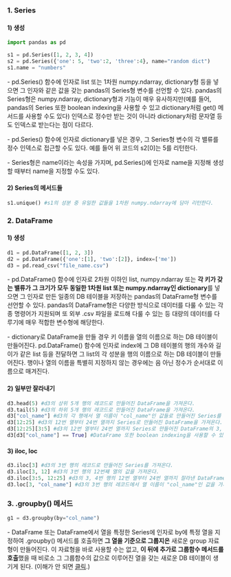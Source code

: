 ### 1. Series

#### 1) 생성

```python
import pandas as pd

s1 = pd.Series([1, 2, 3, 4])
s2 = pd.Series({'one': 5, 'two':2, 'three':4}, name="random dict")
s1.name = "numbers"
```

\- pd.Series() 함수에 인자로 list 또는 1차원 numpy.ndarray, dictionary형 등을 넣으면 그 인자와 같은 값을 갖는 pandas의 Series형 변수를 선언할 수 있다. pandas의 Series형은 numpy.ndarray, dictionary형과 기능이 매우 유사하지만(예를 들어, pandas의 Series 또한 boolean indexing을 사용할 수 있고 dictionary처럼 get() 메서드를 사용할 수도 있다) 인덱스로 정수만 받는 것이 아니라 dictionary처럼 문자열 등도 인덱스로 받는다는 점이 다르다.

\- pd.Series() 함수에 인자로 dictionary를 넣은 경우, 그 Series형 변수의 각 밸류를 정수 인덱스로 접근할 수도 있다. 예를 들어 위 코드의 s2[0]는 5를 리턴한다.

\- Series형은 name이라는 속성을 가지며, pd.Series()에 인자로 name을 지정해 생성할 때부터 name을 지정할 수도 있다.


#### 2) Series의 메서드들

```python
s1.unique() #s1의 성분 중 유일한 값들을 1차원 numpy.ndarray에 담아 리턴한다.
```


### 2. DataFrame

#### 1) 생성

```python
d1 = pd.DataFrame([1, 2, 3])
d2 = pd.DataFrame({'one':[1], 'two':[2]}, index=['me'])
d3 = pd.read_csv("file_name.csv")
```

\- pd.DataFrame() 함수에 인자로 2차원 이하인 list, numpy.ndarray 또는 **각 키가 갖는 밸류가 그 크기가 모두 동일한 1차원 list 또는 numpy.ndarray인 dictionary**를 넣으면 그 인자로 만든 일종의 DB 테이블을 저장하는 pandas의 DataFrame형 변수를 선언할 수 있다. pandas의 DataFrame형은 다양한 방식으로 데이터를 다룰 수 있는 각종 명령어가 지원되며 또 외부 .csv 파일을 로드해 다룰 수 있는 등 대량의 데이터를 다루기에 매우 적합한 변수형에 해당한다.

\- dictionary로 DataFrame을 만들 경우 키 이름을 열의 이름으로 하는 DB 테이블이 만들어진다. pd.DataFrame() 함수에 인자로 index에 그 DB 테이블의 행의 개수와 길이가 같은 list 등을 전달하면 그 list의 각 성분을 행의 이름으로 하는 DB 테이블이 만들어진다. 행이나 열의 이름을 특별히 지정하지 않는 경우에는 음 아닌 정수가 순서대로 이름으로 매겨진다.

#### 2) 일부만 잘라내기

```python
d3.head(5) #d3의 상위 5개 행의 레코드로 만들어진 DataFrame을 가져온다.
d3.tail(5) #d3의 하위 5개 행의 레코드로 만들어진 DataFrame을 가져온다.
d3["col_name"] #d3의 각 행에서 열 이름이 "col_name"인 값들로 만들어진 Series를 가져온다.
d3[12:25] #d3의 12번 열부터 24번 열까지 Series로 만들어진 DataFrame을 가져온다.
d3[12:25][3:5] #d3의 12번 열부터 24번 열까지 Series로 만들어진 DataFrame의 3, 4번 행을 잘라낸다. numpy.ndarray와 달리 2차원 인덱스를 ,로 구분하는 방식은 사용할 수 없다. 단, iloc을 사용하면 가능하다.
d3[d3["col_name"] == True] #DataFrame 또한 boolean indexing을 사용할 수 있다.
```

#### 3) iloc, loc

```python
d3.iloc[3] #d3의 3번 행의 레코드로 만들어진 Series를 가져온다.
d3.iloc[3, 12] #d3의 3번 행의 12번째 열의 값을 가져온다.
d3.iloc[3:5, 12:25] #d3의 3, 4번 행의 12번 열부터 24번 열까지 잘라낸 DataFrame을 가져온다.
d3.loc[3, "col_name"] #d3의 3번 행의 레코드에서 열 이름이 "col_name"인 값을 가져온다. d3에 행 또는 열에 이름이 따로 지정되지 않았다면 iloc과 똑같이 사용할 수 있으나, 따로 지정된 이름이 있다면 괄호 안에 숫자를 써서는 안된다.
```



### 3. .groupby() 메서드

```python
g1 = d3.groupby(by="col_name")
```

\- DataFrame 또는 DataFrame에서 열을 특정한 Series에 인자로 by에 특정 열을 지정하여 .groupby() 메서드를 호출하면 **그 열을 기준으로 그룹지은** 새로운 group 자료형이 만들어진다. 이 자료형을 바로 사용할 수는 없고, **이 뒤에 추가로 그룹함수 메서드를 호출**했을 때 비로소 그 그룹함수의 값으로 이루어진 열을 갖는 새로운 DB 테이블이 생기게 된다. (이해가 안 되면 [클릭](https://lkwks.github.io/db/2021/11/12/SQL-select.html).)

